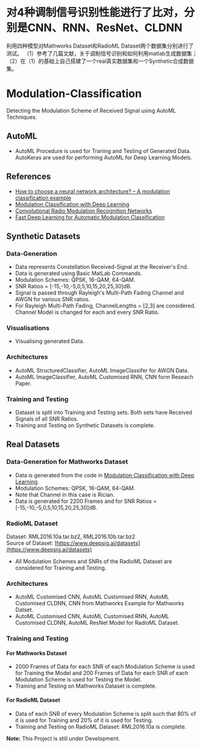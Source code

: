 # 对4种调制信号识别性能进行了比对，分别是CNN、RNN、ResNet、CLDNN
利用四种模型对Mathworks Dataset和RadioML Dataset两个数据集分别进行了测试。
（1）参考了几篇文献，关于调制信号识别和如何利用matlab生成数据集；
（2）在（1）的基础上自己搭建了一个real真实数据集和一个Synthetic合成数据集。

# Modulation-Classification
Detecting the Modulation Scheme of Received Signal using AutoML Techniques.

## AutoML
- AutoML Procedure is used for Traning and Testing of Generated Data. AutoKeras are used for performing AutoML for Deep Learning Models.

## References
- [How to choose a neural network architecture? – A modulation classification example](https://ieeexplore.ieee.org/document/9221167)
- [Modulation Classification with Deep Learning](https://in.mathworks.com/help/deeplearning/ug/modulation-classification-with-deep-learning.html)
- [Convolutional Radio Modulation Recognition Networks](https://arxiv.org/pdf/1602.04105.pdf)
- [Fast Deep Learning for Automatic Modulation Classification](https://arxiv.org/pdf/1901.05850.pdf)

## Synthetic Datasets

### Data-Generation
- Data represents Constellation Received-Signal at the Receiver's End.
- Data is generated using Basic MatLab Commands.
- Modulation Schemes: QPSK, 16-QAM, 64-QAM.
- SNR Ratios = [-15,-10,-5,0,5,10,15,20,25,30]dB.
- Signal is passed through Rayleigh's Multi-Path Fading Channel and AWGN for various SNR ratios.
- For Rayleigh Multi-Path Fading, ChannelLengths = [2,3] are considered. Channel Model is changed for each and every SNR Ratio.

### Visualisations
- Visualising generated Data.

### Architectures
- AutoML StructuredClassifier, AutoML ImageClassifer for AWGN Data.
- AutoML ImageClassifier, AutoML Customised RNN, CNN form Reseach Paper.

### Training and Testing
- Dataset is split into Training and Testing sets. Both sets have Received Signals of all SNR Ratios.
- Training and Testing on Synthetic Datasets is complete.

## Real Datasets

### Data-Generation for Mathworks Dataset
- Data is generated from the code in [Modulation Classification with Deep Learning](https://in.mathworks.com/help/deeplearning/ug/modulation-classification-with-deep-learning.html).
- Modulation Schemes: QPSK, 16-QAM, 64-QAM.
- Note that Channel in this case is Rician.
- Data is generated for 2200 Frames and for SNR Ratios = [-15,-10,-5,0,5,10,15,20,25,30]dB.

### RadioML Dataset
Dataset: RML2016.10a.tar.bz2, RML2016.10b.tar.bz2 \
Source of Dataset: [https://www.deepsig.ai/datasets](https://www.deepsig.ai/datasets)
- All Modulation Schemes and SNRs of the RadioML Dataset are considered for Training and Testing.

### Architectures
- AutoML Customised CNN, AutoML Customised RNN, AutoML Customised CLDNN, CNN from Mathworks Example for Mathworks Datset.
- AutoML Customised CNN, AutoML Customised RNN, AutoML Customised CLDNN, AutoML ResNet Model for RadioML Dataset.

### Training and Testing

#### For Mathworks Dataset
- 2000 Frames of Data for each SNR of each Modulation Scheme is used for Training the Model and 200 Frames of Data for each SNR of each Modulation Scheme is used for Testing the Model.
- Training and Testing on Mathworks Dataset is complete.

#### For RadioML Dataset
- Data of each SNR of every Modulation Scheme is split such that 80% of it is used for Training and 20% of it is used for Testing.
- Training and Testing on RadioML Dataset: RML2016.10a is complete.


**Note:**
This Project is still under Development.
